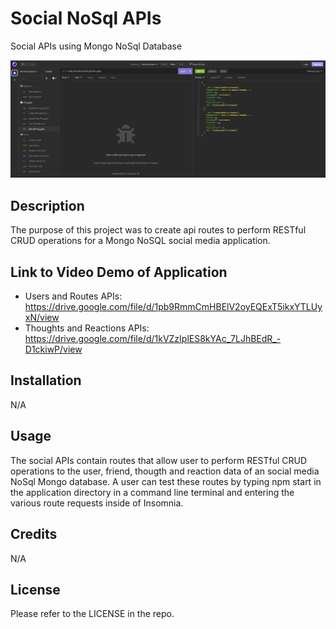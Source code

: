 # Social NoSql APIs

Social APIs using Mongo NoSql Database

![](./assets/social.jpg)


## Description

The purpose of this project was to create api routes to perform RESTful CRUD operations for a Mongo NoSQL social media application.

## Link to Video Demo of Application

- Users and Routes APIs: https://drive.google.com/file/d/1pb9RmmCmHBElV2oyEQExT5ikxYTLUyxN/view
- Thoughts and Reactions APIs: https://drive.google.com/file/d/1kVZzIplES8kYAc_7LJhBEdR_-D1ckiwP/view

## Installation

N/A

## Usage

The social APIs contain routes that allow user to perform RESTful CRUD operations to the user, friend, thougth and reaction data of an social media NoSql Mongo database.  A user can test these routes  by typing npm start in the application directory in a command line terminal and entering the various route requests inside of Insomnia.

## Credits

N/A

## License

Please refer to the LICENSE in the repo.

